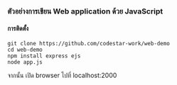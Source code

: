 ### ตัวอย่างการเขียน Web application ด้วย JavaScript

#### การติดตั้ง
```
git clone https://github.com/codestar-work/web-demo
cd web-demo
npm install express ejs
node app.js
```
จากนั้น เปิด browser ไปที่ localhost:2000
